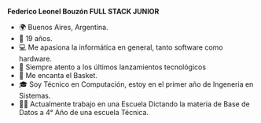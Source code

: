 **Federico Leonel Bouzón FULL STACK JUNIOR**

- 🌍 Buenos Aires, Argentina.
- 🎂 19 años.
- 💻 Me apasiona la informática en general, tanto software como hardware.
- 🚀 Siempre atento a los últimos lanzamientos tecnológicos
- 🏀 Me encanta el Basket.
- 🎓 Soy Técnico en Computación,  estoy en el primer año de Ingeneria en Sistemas.
- 🧑‍💻 Actualmente trabajo en una Escuela Dictando la materia de Base de Datos a 4° Año de una escuela Técnica.
